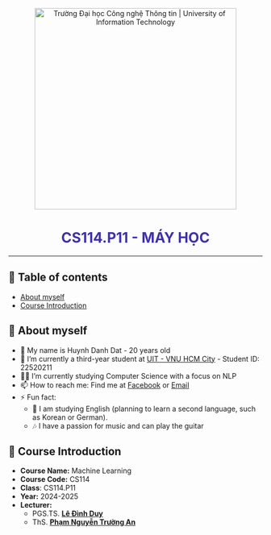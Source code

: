 <!-- Banner -->
<p align="center">
  <a href="https://www.uit.edu.vn/" title="Trường Đại học Công nghệ Thông tin" style="border: none;">
    <img src="https://i.imgur.com/WmMnSRt.png" alt="Trường Đại học Công nghệ Thông tin | University of Information Technology" width="400">
  </a>
</p>

<h1 align="center" style="color: #4032A8;"><b>CS114.P11 - MÁY HỌC</b></h1>
<hr>

## 📜 Table of contents
- [About myself](#personal)
- [Course Introduction](#introduction)
## 👤 About myself
<a name = 'personal'></a>
- 👤 My name is Huynh Danh Dat - 20 years old
- 🔭 I’m currently a third-year student at [UIT - VNU HCM City](https://en.uit.edu.vn/) - Student ID: 22520211
- 👨‍🎓 I’m currently studying Computer Science with a focus on NLP
- 📫 How to reach me: Find me at [Facebook](https://fb.com/hddat2609) or [Email](hddat2k4@gmail.com)
- ⚡ Fun fact: 
  - 🌱 I am studying English (planning to learn a second language, such as Korean or German).
  - 🎶 I have a passion for music and can play the guitar
 
## 📖 Course Introduction
<a name = 'introduction'></a>
- **Course Name:** Machine Learning
- **Course Code:** CS114
- **Class**: CS114.P11
- **Year:** 2024-2025
- **Lecturer:**
  - PGS.TS. [**Lê Đình Duy**](duyld@uit.edu.vn)
  - ThS. [**Phạm Nguyễn Trường An**](truonganpn@uit.edu.vn)





